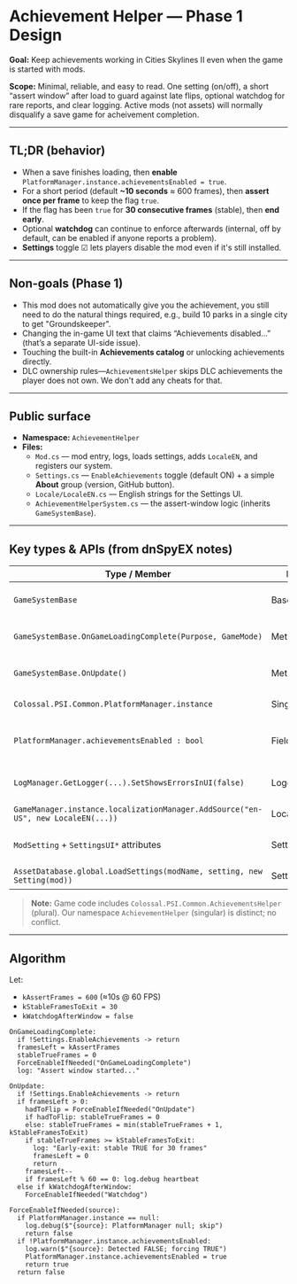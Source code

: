 # Achievement Helper — Phase 1 Design

**Goal:** Keep achievements working in Cities Skylines II even when the game is started with mods.

**Scope:** Minimal, reliable, and easy to read. One setting (on/off), a short “assert window” after load to guard against late flips, optional watchdog for rare reports, and clear logging.
Active mods (not assets) will normally disqualify a save game for acheivement completion.

---

## TL;DR (behavior)

- When a save finishes loading, then **enable** `PlatformManager.instance.achievementsEnabled = true`.
- For a short period (default **~10 seconds** ≈ 600 frames), then **assert once per frame** to keep the flag `true`.
- If the flag has been `true` for **30 consecutive frames** (stable), then **end early**.
- Optional **watchdog** can continue to enforce afterwards (internal, off by default, can be enabled if anyone reports a problem).
- **Settings** toggle ☑ lets players disable the mod even if it's still installed.

---

## Non-goals (Phase 1)
- This mod does not automatically give you the achievement, you still need to do the natural things required, e.g., build 10 parks in a single city to get "Groundskeeper".
- Changing the in-game UI text that claims “Achievements disabled…” (that’s a separate UI-side issue).
- Touching the built-in **Achievements catalog** or unlocking achievements directly.
- DLC ownership rules—`AchievementsHelper` skips DLC achievements the player does not own. We don't add any cheats for that.

---

## Public surface

- **Namespace:** `AchievementHelper`
- **Files:**
  - `Mod.cs` — mod entry, logs, loads settings, adds `LocaleEN`, and registers our system.
  - `Settings.cs` — `EnableAchievements` toggle (default ON) + a simple **About** group (version, GitHub button).
  - `Locale/LocaleEN.cs` — English strings for the Settings UI.
  - `AchievementHelperSystem.cs` — the assert-window logic (inherits `GameSystemBase`).

---

## Key types & APIs (from dnSpyEX notes)

| Type / Member | Kind | Why we use it |
|---|---|---|
| `GameSystemBase` | Base class | Lets us hook game lifecycle and `OnUpdate()`. |
| `GameSystemBase.OnGameLoadingComplete(Purpose, GameMode)` | Method | Best moment to start our short assert window. |
| `GameSystemBase.OnUpdate()` | Method | Runs every frame; we enforce during the window. |
| `Colossal.PSI.Common.PlatformManager.instance` | Singleton | Holds `achievementsEnabled`. |
| `PlatformManager.achievementsEnabled : bool` | Field/prop | The single flag that disables/enables achievements backends. |
| `LogManager.GetLogger(...).SetShowsErrorsInUI(false)` | Logging | Traceable, but no popup spam for users. |
| `GameManager.instance.localizationManager.AddSource("en-US", new LocaleEN(...))` | Localization | Register our English strings. |
| `ModSetting` + `SettingsUI*` attributes | Settings UI | Build the toggle & About info without custom UI. |
| `AssetDatabase.global.LoadSettings(modName, setting, new Setting(mod))` | Settings | Persist user settings between sessions. |

> **Note:** Game code includes `Colossal.PSI.Common.AchievementsHelper` (plural). Our namespace `AchievementHelper` (singular) is distinct; no conflict.

---

## Algorithm

Let:
- `kAssertFrames = 600` (≈10s @ 60 FPS)
- `kStableFramesToExit = 30`
- `kWatchdogAfterWindow = false`

```text
OnGameLoadingComplete:
  if !Settings.EnableAchievements -> return
  framesLeft = kAssertFrames
  stableTrueFrames = 0
  ForceEnableIfNeeded("OnGameLoadingComplete")
  log: "Assert window started..."

OnUpdate:
  if !Settings.EnableAchievements -> return
  if framesLeft > 0:
    hadToFlip = ForceEnableIfNeeded("OnUpdate")
    if hadToFlip: stableTrueFrames = 0
    else: stableTrueFrames = min(stableTrueFrames + 1, kStableFramesToExit)
    if stableTrueFrames >= kStableFramesToExit:
      log: "Early-exit: stable TRUE for 30 frames"
      framesLeft = 0
      return
    framesLeft--
    if framesLeft % 60 == 0: log.debug heartbeat
  else if kWatchdogAfterWindow:
    ForceEnableIfNeeded("Watchdog")

ForceEnableIfNeeded(source):
  if PlatformManager.instance == null:
    log.debug($"{source}: PlatformManager null; skip")
    return false
  if !PlatformManager.instance.achievementsEnabled:
    log.warn($"{source}: Detected FALSE; forcing TRUE")
    PlatformManager.instance.achievementsEnabled = true
    return true
  return false

